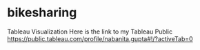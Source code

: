 # bikesharing
Tableau Visualization
Here is the link to my Tableau Public
https://public.tableau.com/profile/nabanita.gupta#!/?activeTab=0
